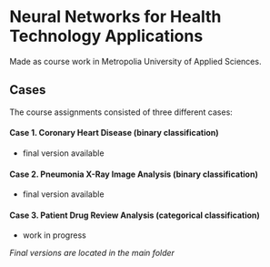 # Neural Networks for Health Technology Applications
Made as course work in Metropolia University of Applied Sciences.

## Cases

The course assignments consisted of three different cases:
#### Case 1. Coronary Heart Disease (binary classification)
- final version available
#### Case 2. Pneumonia X-Ray Image Analysis (binary classification)
- final version available
#### Case 3. Patient Drug Review Analysis (categorical classification)
- work in progress

_Final versions are located in the main folder_
